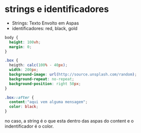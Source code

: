 # strings e identificadores

* Strings: Texto Envolto em Aspas
* identificadores: red, black, gold

```Css
body {
  height: 100vh;
  margin: 0;
}

.box {
  heigth: calc(100% - 40px);
  width: 200px;
  background-image: url(http://source.unsplash.com/random);
  background-repeat: no-repeat;
  background-position: right 50px;
}

.box::after {
  content:"aqui vem alguma mensagem";
  color: black;
}
```
no caso, a string é o que esta dentro das aspas do content
e o indentificador é o color.